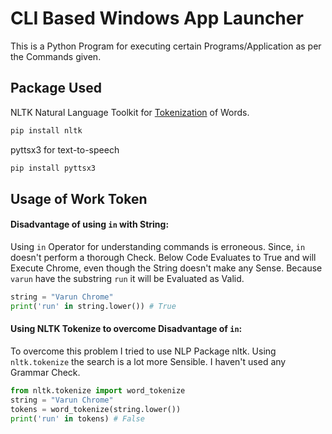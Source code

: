 # CLI Based Windows App Launcher

This is a Python Program for executing certain Programs/Application as per the Commands given.

## Package Used

NLTK Natural Language Toolkit for [Tokenization](https://www.nltk.org/#some-simple-things-you-can-do-with-nltk) of Words.
```cmd
pip install nltk
```

pyttsx3 for text-to-speech
```cmd
pip install pyttsx3
```

## Usage of Work Token
#### Disadvantage of using ```in``` with String:
Using ```in``` Operator for understanding commands is erroneous. Since, ```in``` doesn't perform a thorough Check.
Below Code Evaluates to True and will Execute Chrome, even though the String doesn't make any Sense. Because ```varun``` have the substring ```run``` it will be Evaluated as Valid.
```python
string = "Varun Chrome"
print('run' in string.lower()) # True
```
#### Using NLTK Tokenize to overcome Disadvantage of ```in```:
To overcome this problem I tried to use NLP Package nltk. Using ```nltk.tokenize``` the search is a lot more Sensible. I haven't used any Grammar Check.
```python
from nltk.tokenize import word_tokenize
string = "Varun Chrome"
tokens = word_tokenize(string.lower())
print('run' in tokens) # False
```
